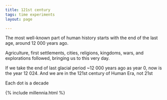 ```yaml
---
title: 121st century
tags: time experiments
layout: page

---
```



The most well-known part of human history starts with the end of the last age, around 12 000 years ago. 

Agriculture, first settlements, cities, religions, kingdoms, wars, and explorations followed, bringing us to this very day. 

If we take the end of last glacial period ~12 000 years ago as year 0, now is the year 12 024. And we are in the 121st century of Human Era, not 21st

Each dot is a decade 

{% include millennia.html %}

